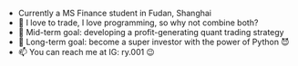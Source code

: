 - Currently a MS Finance student in Fudan, Shanghai
- 💞️ I love to trade, I love programming, so why not combine both?
- 🚩 Mid-term goal: developing a profit-generating quant trading strategy
- 🚩 Long-term goal: become a super investor with the power of Python 😈
- 📫 You can reach me at IG: ry.001 😉

<!---
ryk001/ryk001 is a ✨ special ✨ repository because its `README.md` (this file) appears on your GitHub profile.
You can click the Preview link to take a look at your changes.
--->
